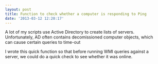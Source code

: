 ```yaml
---
layout: post
title: Function to check whether a computer is responding to Ping
date: '2013-03-12 12:20:17'
---
```



A lot of my scripts use Active Directory to create lists of servers. Unfortunately, AD often contains decomissioned computer objects, which can cause certain queries to time-out

I wrote this quick function so that before running WMI queries against a server, we could do a quick check to see whether it was online.

<script src="https://gist.github.com/BenNeise/5434695.js"></script>


